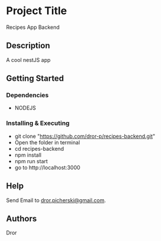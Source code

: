 # Project Title

Recipes App Backend

## Description

A cool nestJS app

## Getting Started

### Dependencies

* NODEJS

### Installing & Executing

* git clone "https://github.com/dror-p/recipes-backend.git"
* Open the folder in terminal
* cd recipes-backend
* npm install
* npm run start
* go to http://localhost:3000

## Help

Send Email to dror.picherski@gmail.com.

## Authors

Dror